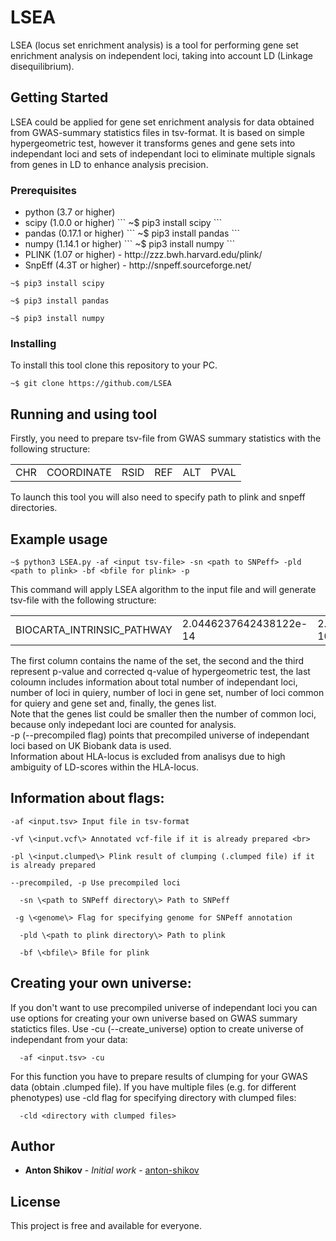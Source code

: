 # LSEA
LSEA (locus set enrichment analysis) is a tool for performing gene set enrichment analysis on independent loci, taking into account LD (Linkage disequilibrium).

## Getting Started

LSEA could be applied for gene set enrichment analysis for data obtained from GWAS-summary statistics files in tsv-format. It is based on simple hypergeometric test, however it transforms genes and gene sets into independant loci and sets of independant loci to eliminate multiple signals from genes in LD to enhance analysis precision.

### Prerequisites
<ul>
  <li>python (3.7 or higher) </li>
  <li>scipy (1.0.0 or higher)  
```
~$ pip3 install scipy
```</li>
  <li>pandas (0.17.1 or higher)
```
~$ pip3 install pandas
```
  </li>
  
  <li>numpy (1.14.1 or higher)
```
~$ pip3 install numpy
```
</li> 
<li>PLINK (1.07 or higher) - http://zzz.bwh.harvard.edu/plink/
</li>
<li>
  SnpEff (4.3T or higher) - http://snpeff.sourceforge.net/
</li>
</ul>
  
```
~$ pip3 install scipy
```
```
~$ pip3 install pandas
```
```
~$ pip3 install numpy
```

### Installing

To install this tool clone this repository to your PC.

```
~$ git clone https://github.com/LSEA
```

## Running and using tool

Firstly, you need to prepare tsv-file from GWAS summary statistics with the following structure: <br> 
<table>
  <tr>
    <td>CHR</td>
    <td>COORDINATE</td>
    <td>RSID</td>
    <td>REF</td>
    <td>ALT</td>
    <td>PVAL</td>
  </tr>
</table>

To launch this tool you will also need to specify path to plink and snpeff directories.

## Example usage
```
~$ python3 LSEA.py -af <input tsv-file> -sn <path to SNPeff> -pld <path to plink> -bf <bfile for plink> -p
```
This command will apply LSEA algorithm to the input file and will generate tsv-file with the following structure: 
<table>
  <tr>
    <td>BIOCARTA_INTRINSIC_PATHWAY</td>
    <td>2.0446237642438122e-14</td>
    <td>2.2517441515617103e-10</td>
    <td>(17776, 11, 36, 6, 'F11;FGB;FGA;F5;FGG;KLKB1')</td>
  </tr>
</table>
The first column contains the name of the set, the second and the third represent p-value and corrected q-value of hypergeometric test, the last coloumn includes information about total number of independant loci, number of loci in quiery, number of loci in gene set, number of loci common for quiery and gene set and, finally, the genes list.<br> 
Note that the genes list could be smaller then the number of common loci, because only indepedant loci are counted for analysis. <br>
-p (--precompiled flag) points that precompiled universe of independant loci based on UK Biobank data is used.<br>
Information about HLA-locus is excluded from analisys due to high ambiguity of LD-scores within the HLA-locus.

## Information about flags: 
```
-af <input.tsv> Input file in tsv-format 
```
```
-vf \<input.vcf\> Annotated vcf-file if it is already prepared <br> 
```
```
-pl \<input.clumped\> Plink result of clumping (.clumped file) if it is already prepared
```
```
--precompiled, -p Use precompiled loci
```
```
  -sn \<path to SNPeff directory\> Path to SNPeff
```
```
 -g \<genome\> Flag for specifying genome for SNPeff annotation
```
```
  -pld \<path to plink directory\> Path to plink
```
```
  -bf \<bfile\> Bfile for plink
```

## Creating your own universe:  
If you don't want to use precompiled universe of independant loci you can use options for creating your own universe based on GWAS summary statictics files. Use -cu (--create_universe) option to create universe of independant from your data:
```
  -af <input.tsv> -cu
```
For this function you have to prepare results of clumping for your GWAS data (obtain .clumped file). If you have multiple files (e.g. for different phenotypes) use -cld <directory> flag for specifying directory with clumped files:
```
  -cld <directory with clumped files>
``` 


## Author

* **Anton Shikov** - *Initial work* - [anton-shikov](https://github.com/anton-shikov)


## License

This project is free and available for everyone.

